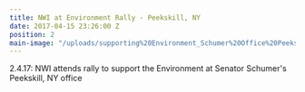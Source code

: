 ```yaml
---
title: NWI at Environment Rally - Peekskill, NY
date: 2017-04-15 23:26:00 Z
position: 2
main-image: "/uploads/supporting%20Environment_Schumer%20Office%20Peekskill%202.2.17.jpg"
---
```


2.4.17: NWI attends rally to support the Environment at Senator Schumer's Peekskill, NY office 